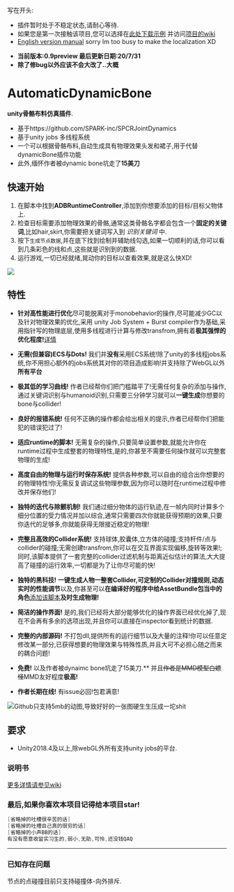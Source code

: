 写在开头:  
* 插件暂时处于不稳定状态,请耐心等待.
* 如果您是第一次接触该项目,您可以选择在[此处下载示例](https://wws.lanzous.com/iotvcf8d3mb) 并访问[项目的wiki](https://github.com/OneYoungMean/Automatic-DynamicBone/wiki)  
* [English version manual](https://github.com/OneYoungMean/Automatic-DynamicBone/wiki/English-version-manual)  sorry Im too busy to make the localization XD

- **当前版本:0.9preview 最后更新日期:20/7/31**  
- **除了修bug以外应该不会大改了..大概**   

# AutomaticDynamicBone
**unity骨骼布料仿真插件**.  
* 基于https://github.com/SPARK-inc/SPCRJointDynamics 
* 基于unity jobs 多线程系统
* 一个可以根据骨骼布料,自动生成具有物理效果头发和裙子,用于代替dynamicBone插件功能
* 此外,缅怀作者被dynamic bone坑走了**15美刀**  

## 快速开始

1. 在脚本中找到**ADBRuntimeController**,添加到你想要添加的目标/目标父物体上.  
2. 检查目标需要添加物理效果的骨骼,通常这类骨骼名字都会包含一个**固定的关键词**,比如hair,skirt,你需要把关键词写入到 _识别关键词_ 中.  
3. 按下`生成节点数据`,并在底下找到绘制并辅助线勾选,如果一切顺利的话,你可以看到几条彩色的线和点,这些就是识别到的数据.  
4. 运行游戏,一切已经就绪,晃动你的目标以查看效果,就是这么快XD!  

![](https://s1.ax1x.com/2020/08/02/atCRNd.gif) 


## 特性

- **针对高性能进行优化**尽可能脱离对于monobehavior的操作,尽可能减少GC以及针对物理效果的优化,采用 unity Job System + Burst compiler作为基础,采用指针写的物理底层,使用多线程进行计算与修改transfrom,拥有着**极其强悍的优化程度!**[详情](https://github.com/OneYoungMean/AutomaticDynamicBone/wiki/Q&A#q%E6%80%A7%E8%83%BD%E6%96%B9%E9%9D%A2%E5%85%B7%E4%BD%93%E6%80%8E%E4%B9%88%E6%A0%B7)  

- **无需(但兼容)ECS与Dots!** 我们并**没有**采用ECS系统!除了unity的多线程jobs系统,你不用担心额外的jobs系统其对你的项目造成影响!并支持除了WebGL以外**所有平台**  

- **极其低的学习曲线!** 作者已经帮你们把门槛踏平了!无需任何复杂的添加与操作,通过关键词识别与humanoid识别,只需要三分钟学习就可以**一键生成**你想要的bone与collider!

- **良好的报错系统!** 任何不正确的操作都会给出相关的提示,作者已经帮你们把能犯的错误犯过了!  

- **适应runtime的脚本!** 无需复杂的操作,只要简单设置参数,就能允许你在runtime过程中生成整套的物理特性,是的,你甚至不需要任何操作就可以完整套物理的生成!  

- **高度自由的物理与运行时保存系统!** 提供各种参数,可以自由的组合出你想要的的物理特性!你无需反复调试这些物理参数,因为你可以随时在runtime过程中修改并保存他们!  

- **独特的迭代与除颤机制!** 我们通过细分物体的运行轨迹,在一帧内同时计算多个细分位置的受力情况并加以综合,通常只需要四次你就能获得预期的效果,只要你迭代的足够多,你就能获得无限接近稳定的物理!  

- **完整且高效的Collider系统!** 支持球体,胶囊体,立方体的碰撞;支持杆件/点与collider的碰撞;无需创建transfrom,你可以在交互界面实现偏移,旋转等效果!;同时,该脚本提供了一套完整的collider过滤机制与距离近似估计的算法,大大提高了碰撞的运行效率,一切都是为了让你尽可能的快!  

- **独特的黑科技!** **一键生成人物一整套Collider,可定制的Collider对撞规则,动态实时的性能调节**以及,你甚至可以**在编译好的程序中给AssetBundle包当中的角色**[添加该脚本](https://github.com/OneYoungMean/AutomaticDynamicBone/wiki/ADBRuntimeController%E4%BB%8B%E7%BB%8D#%E5%A6%82%E4%BD%95%E5%9C%A8runtime%E7%9A%84%E6%97%B6%E5%80%99%E6%B7%BB%E5%8A%A0%E8%AF%A5%E8%84%9A%E6%9C%AC)**及时生成物理!**

- **简洁的操作界面!** 是的,我们已经将大部分能够优化的操作界面已经优化掉了,现在不会再有多余的选项出现,并且你可以直接在inspector看到统计的数据.  

- **完整的内部源码!** 不打包dll,提供所有的运行细节以及大量的注释!你可以任意定修改某一部分,已获得想要的物理效果与特殊性质,并且大可不必担心随之而来的耦合问题!  

- **免费!** 以及作者被dynaimc bone坑走了15美刀.** 并且<s>作者是MMD模型白嫖怪</s>MMD友好程度**极高!**

- **作者长期在线!** 有issue必回!包君满意!

![Github只支持5mb的动图,导致好好的一张图硬生生压成一坨shit](https://s1.ax1x.com/2020/08/01/aGEHyV.gif)


## 要求

- Unity2018.4及以上,除webGL外所有支持unity jobs的平台.  


### 说明书

[更多详情请参见wiki](https://github.com/OneYoungMean/Automatic-DynamicBone/wiki) 

### 最后,如果你喜欢本项目记得给本项目star!
```C#
[省略掉的吐槽很辛苦的话]
[省略掉的吐槽自己真的很穷的话]
[省略掉的小声BB的话]
有没有愿意收留实习生的,弱小,无助,可怜,还没钱QAQ
```
***
### 已知存在问题
节点的点碰撞目前只支持碰撞体-向外排斥.   
